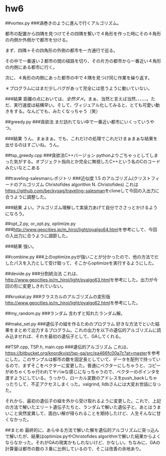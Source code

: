 # hw6

##vortex.py
###渦巻きのように進んで行くアルゴリズム。

都市の配置から四隅を見つけてその四隅を繋いで４角形を作った時にその４角形の内側か外側かで都市を分ける。

まず、四隅＋その四角形の外側の都市を一方通行で巡る。

その中で一番遠い２都市の間の経路を切り、その片方の都市から一番近い４角形の内側にある都市に行く。

次に、４角形の内側にあった都市の中で４隅を見つけ同じ作業を繰り返す。

＊プログラムにはまだ少しバグがあって完全には思うように動いていない。

###結果
距離の点においては、*全然ダメ*。まぁ、当然と言えば当然、、、、、。ただ、実行速度は結構早い。そして、ヴィジュアル化してみると、とても可愛い動きをする。なんどでも、みたくなっちゃう（笑）

##greedy.py
###貪欲法
まだ訪れてない中で一番近い都市にいくっていうやつ。

###結果
うん、まぁまぁ。でも、これだけの処理でこれだけまぁまぁな結果を出せるのはすごいね。うん。

##tsp_greedy.cpp
###貪欲法C++バージョン
pythonよりごちゃっとしてしまった気がする。オブジェクト指向とか完全に無視したC++という名のCのコードみたいなとこある

##traveling-salesmanレポジトリ
###近似度 1.5 のアルゴリズム(クリストフィードのアルゴリズム Christofides algorithm N. Christofides)
これは<https://github.com/beckysag/traveling-salesman>をcloneして今回の入出力に合うように調整した。

###結果
よい。アルゴリズム理解して実装力あげて自分でささっとかけるようになろう。

##opt_2.py, or_opt.py, optimize.py
###<http://www.geocities.jp/m_hiroi/light/pyalgo64.html>を参考にして、今回の入出力に合うように調節した。

###結果
強い。

##combine.py
###上のoptimize.pyが強いことが分かったので、他の方法でだしたパスを入力として受け取って、そこからoptimizeを実行するようにした。

##devide.py
###分割統治法
これは、<http://www.geocities.jp/m_hiroi/light/pyalgo63.html>を参考にした。出力が今回の形に変更しきれていない。

##kruskal.py
###クラスカルのアルゴリズムの変形版
<http://www.geocities.jp/m_hiroi/light/pyalgo62.html>を参考にした。

##my_random.py
###ランダム
言わずと知れたランダム解。

##make_set.py
###遺伝子の組を作るためのプログラム
好きな方法でといた結果をまとめて出力するプログラム。これの出力を以下の遺伝的アルゴリズムに読み込ませれば、それを最初の遺伝子として、GAしてくれる。

##TSP.cpp, TSP.h, main.cpp
###遺伝的アルゴリズム
これは、<https://bitbucket.org/knordkvist/tsp-ga/src/ea466fc00a7c?at=master>を参考にした。このサンプルは都市の数を固定長としていて、データを配列で持っているので、まずそこをベクターに変更した。普通にベクターにしちゃうと、コピーがめちゃくちゃ行われてヤバwな感じになっちゃうので、ベクターのポインタを渡すようにしている。うっかり、ローカル変数のアドレスをpush_backしちゃったりして、不正アクセスしまくった。valgrind, lldbさんには大変お世話になった。

それから、最初の遺伝子の組を外から受け取れるように変更した。これで、上記の方法で解いたエリート遺伝子たちと、ランダムで解いた遺伝子と、あとはうまいこと突然変異して、面白い解が得られることを期待したけど、人生そんなに甘くなかった。


##まとめ
最終的に、あらゆる方法で解いた解を遺伝的アルゴリズムに突っ込んで解いたが、結果はoptimize.pyやChristofides algorithmで解いた結果からよくならなかった。それがGAの現実かもしれないけど、かなしい。ちなみに、GAの計算量は都市の数の３乗に比例しているので、そこは改善の余地あり。






